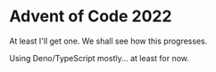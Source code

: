 # Advent of Code 2022

At least I'll get one. We shall see how this progresses.

Using Deno/TypeScript mostly... at least for now.
